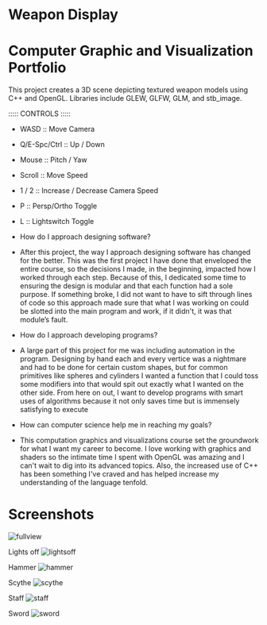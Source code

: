 # Weapon Display
# Computer Graphic and Visualization Portfolio

This project creates a 3D scene depicting textured weapon models using C++ and OpenGL. Libraries include GLEW, GLFW, GLM, and stb_image.

::::: CONTROLS :::::
- WASD :: Move Camera
- Q/E-Spc/Ctrl :: Up / Down
- Mouse :: Pitch / Yaw
- Scroll :: Move Speed
- 1 / 2 :: Increase / Decrease Camera Speed
- P :: Persp/Ortho Toggle
- L :: Lightswitch Toggle

- How do I approach designing software?
- After this project, the way I approach designing software has changed for the better. This was the first project I have done that enveloped the entire course, so the decisions I made, in the beginning, impacted how I worked through each step. Because of this, I dedicated some time to ensuring the design is modular and that each function had a sole purpose. If something broke, I did not want to have to sift through lines of code so this approach made sure that what I was working on could be slotted into the main program and work, if it didn't, it was that module’s fault.
- How do I approach developing programs?
- A large part of this project for me was including automation in the program. Designing by hand each and every vertice was a nightmare and had to be done for certain custom shapes, but for common primitives like spheres and cylinders I wanted a function that I could toss some modifiers into that would spit out exactly what I wanted on the other side. From here on out, I want to develop programs with smart uses of algorithms because it not only saves time but is immensely satisfying to execute
- How can computer science help me in reaching my goals?
- This computation graphics and visualizations course set the groundwork for what I want my career to become. I love working with graphics and shaders so the intimate time I spent with OpenGL was amazing and I can't wait to dig into its advanced topics. Also, the increased use of C++ has been something I've craved and has helped increase my understanding of the language tenfold.

# Screenshots

![fullview](https://user-images.githubusercontent.com/49607645/178078580-c29b5b40-f635-4362-97e6-6609f110be67.png)

Lights off
![lightsoff](https://user-images.githubusercontent.com/49607645/178080084-405cf633-8a99-4379-ab7d-9a0776d77f2d.png)

Hammer
![hammer](https://user-images.githubusercontent.com/49607645/178078594-49b442d8-f6d8-4ae3-8b62-7ef2cecf22c8.png)

Scythe
![scythe](https://user-images.githubusercontent.com/49607645/178078598-fb8cb0a9-c810-4793-a2a8-4e75def6f5a2.png)

Staff
![staff](https://user-images.githubusercontent.com/49607645/178078606-8427de6f-5f7d-4855-9145-8c2a68ce88b1.png)

Sword
![sword](https://user-images.githubusercontent.com/49607645/178078613-69527a9a-a5b8-43e8-9d92-29d46dbc8f7a.png)
